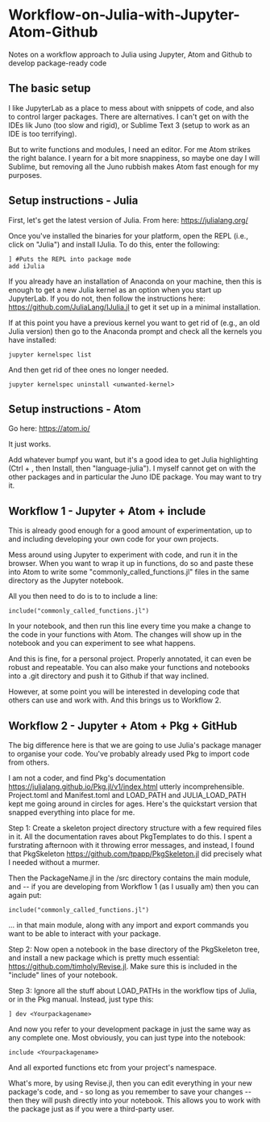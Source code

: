 # Workflow-on-Julia-with-Jupyter-Atom-Github
Notes on a workflow approach to Julia using Jupyter, Atom and Github to develop package-ready code

## The basic setup

I like JupyterLab as a place to mess about with snippets of code, and also to control larger packages. There are alternatives. I can't get on with the IDEs lik Juno (too slow and rigid), or Sublime Text 3 (setup to work as an IDE is too terrifying). 

But to write functions and modules, I need an editor. For me Atom strikes the right balance. I yearn for a bit more snappiness, so maybe one day I will Sublime, but removing all the Juno rubbish makes Atom fast enough for my purposes.

## Setup instructions - Julia

First, let's get the latest version of Julia. From here: https://julialang.org/

Once you've installed the binaries for your platform, open the REPL (i.e., click on "Julia") and install IJulia. To do this, enter the following:
```
] #Puts the REPL into package mode
add iJulia
```
If you already have an installation of Anaconda on your machine, then this is enough to get a new Julia kernel as an option when you start up JupyterLab. If you do not, then follow the instructions here: https://github.com/JuliaLang/IJulia.jl to get it set up in a minimal installation.

If at this point you have a previous kernel you want to get rid of (e.g., an old Julia version) then go to the Anaconda prompt and check all the kernels you have installed:

```
jupyter kernelspec list
```
And then get rid of thee ones no longer needed.
```
jupyter kernelspec uninstall <unwanted-kernel>
```
  
## Setup instructions - Atom

Go here: https://atom.io/

It just works. 

Add whatever bumpf you want, but it's a good idea to get Julia highlighting (Ctrl + , then Install, then "language-julia"). I myself cannot get on with the other packages and in particular the Juno IDE package. You may want to try it.

## Workflow 1 - Jupyter + Atom + include

This is already good enough for a good amount of experimentation, up to and including developing your own code for your own projects. 

Mess around using Jupyter to experiment with code, and run it in the browser. When you want to wrap it up in functions, do so and paste these into Atom to write some "commonly_called_functions.jl" files in the same directory as the Jupyter notebook.  

All you then need to do is to to include a line:
```
include("commonly_called_functions.jl")
```
In your notebook, and then run this line every time you make a change to the code in your functions with Atom. The changes will show up in the notebook and you can experiment to see what happens.

And this is fine, for a personal project. Properly annotated, it can even be robust and repeatable. You can also make your functions and notebooks into a .git directory and push it to Github if that way inclined.

However, at some point you will be interested in developing code that others can use and work with. And this brings us to Workflow 2.

## Workflow 2 - Jupyter + Atom + Pkg + GitHub

The big difference here is that we are going to use Julia's package manager to organise your code. You've probably already used Pkg to import code from others.

I am not a coder, and find Pkg's documentation https://julialang.github.io/Pkg.jl/v1/index.html utterly incomprehensible. Project.toml and Manifest.toml and LOAD_PATH and JULIA_LOAD_PATH kept me going around in circles for ages. Here's the quickstart version that snapped everything into place for me.

Step 1: Create a skeleton project directory structure with a few required files in it. All the documentation raves about PkgTemplates to do this. I spent a furstrating afternoon with it throwing error messages, and instead, I found that PkgSkeleton https://github.com/tpapp/PkgSkeleton.jl did precisely what I needed without a murmer.

Then the PackageName.jl in the /src directory contains the main module, and -- if you are developing from Workflow 1 (as I usually am) then you can again put:

```
include("commonly_called_functions.jl")
```
... in that main module, along with any import and export commands you want to be able to interact with your package.

Step 2: Now open a notebook in the base directory of the PkgSkeleton tree, and install a new package which is pretty much essential: https://github.com/timholy/Revise.jl. Make sure this is included in the "include" lines of your notebook.

Step 3: Ignore all the stuff about LOAD_PATHs in the workflow tips of Julia, or in the Pkg manual. Instead, just type this:
```
] dev <Yourpackagename>
```
And now you refer to your development package in just the same way as any complete one. Most obviously, you can just type into the notebook:
```
include <Yourpackagename>
```
And all exported functions etc from your project's namespace.
  
What's more, by using Revise.jl, then you can edit everything in your new package's code, and - so long as you remember to save your changes -- then they will push directly into your notebook. This allows you to work with the package just as if you were a third-party user.
